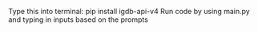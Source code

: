 Type this into terminal: pip install igdb-api-v4
Run code by using main.py and typing in inputs based on the prompts
